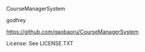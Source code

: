 CourseManagerSystem
 
 godfrey

https://github.com/gaobaoru/CourseManagerSystem

License:
See LICENSE.TXT
